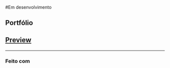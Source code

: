 #Em desenvolvimento

<h2>Portfólio<h2>

<a href="#" target="_blank">Preview</a>
<img align="left" src=""/>
<hr>

### Feito com